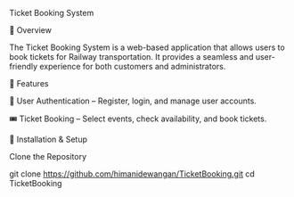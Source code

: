 Ticket Booking System

📌 Overview

The Ticket Booking System is a web-based application that allows users to book tickets for Railway transportation. It provides a seamless and user-friendly experience for both customers and administrators.

🚀 Features

📝 User Authentication – Register, login, and manage user accounts.

🎟️ Ticket Booking – Select events, check availability, and book tickets.


🎯 Installation & Setup

Clone the Repository

 git clone https://github.com/himanidewangan/TicketBooking.git
 cd TicketBooking


